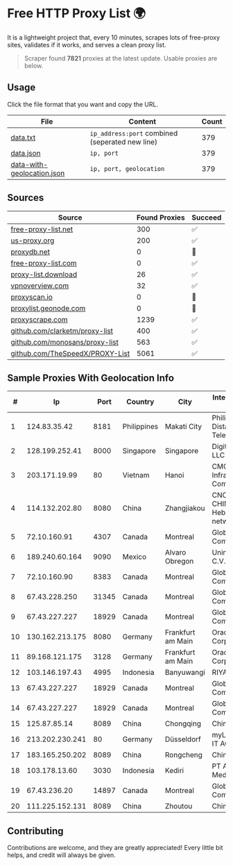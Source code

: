 
# Free HTTP Proxy List 🌍

It is a lightweight project that, every 10 minutes, scrapes lots of free-proxy sites, validates if it works, and serves a clean proxy list.


> Scraper found **7821** proxies at the latest update. Usable proxies are below.

## Usage

Click the file format that you want and copy the URL.


|File|Content|Count|
|----|-------|-----|
|[data.txt](https://raw.githubusercontent.com/themiralay/Proxy-List-World/master/data.txt)|`ip_address:port` combined (seperated new line)|379|
|[data.json](https://raw.githubusercontent.com/themiralay/Proxy-List-World/master/data.json)|`ip, port`|379|
|[data-with-geolocation.json](https://raw.githubusercontent.com/themiralay/Proxy-List-World/master/data-with-geolocation.json)|`ip, port, geolocation`|379|

## Sources

|Source|Found Proxies|Succeed|
|------|-------------|-------|
|[free-proxy-list.net](https://free-proxy-list.net)|300|✅|
|[us-proxy.org](https://www.us-proxy.org)|200|✅|
|[proxydb.net](http://proxydb.net)|0|🚫|
|[free-proxy-list.com](https://free-proxy-list.com/?page=&port=&type%5B%5D=http&type%5B%5D=https&up_time=0&search=Search)|0|✅|
|[proxy-list.download](https://www.proxy-list.download/HTTP)|26|✅|
|[vpnoverview.com](https://vpnoverview.com/privacy/anonymous-browsing/free-proxy-servers)|32|✅|
|[proxyscan.io](https://www.proxyscan.io)|0|🚫|
|[proxylist.geonode.com](https://proxylist.geonode.com/api/proxy-list?limit=300&page=1&sort_by=lastChecked&sort_type=desc&protocols=http,https)|0|🚫|
|[proxyscrape.com](https://api.proxyscrape.com/v2/?request=displayproxies&protocol=http&timeout=10000&country=all&ssl=all&anonymity=all)|1239|✅|
|[github.com/clarketm/proxy-list](https://raw.githubusercontent.com/clarketm/proxy-list/master/proxy-list-raw.txt)|400|✅|
|[github.com/monosans/proxy-list](https://raw.githubusercontent.com/monosans/proxy-list/main/proxies/http.txt)|563|✅|
|[github.com/TheSpeedX/PROXY-List](https://raw.githubusercontent.com/TheSpeedX/PROXY-List/master/http.txt)|5061|✅|


## Sample Proxies With Geolocation Info

|#|Ip|Port|Country|City|Internet Service Provider|
|-|--|----|-------|----|-------------------------|
|1|124.83.35.42|8181|Philippines|Makati City|Philippine Long Distance Telephone Co.|
|2|128.199.252.41|8000|Singapore|Singapore|DigitalOcean, LLC|
|3|203.171.19.99|80|Vietnam|Hanoi|CMC Telecom Infrastructure Company|
|4|114.132.202.80|8080|China|Zhangjiakou|CNC Group CHINA169 Hebei Province network|
|5|72.10.160.91|4307|Canada|Montreal|GloboTech Communications|
|6|189.240.60.164|9090|Mexico|Alvaro Obregon|Uninet S.A. de C.V.|
|7|72.10.160.90|8383|Canada|Montreal|GloboTech Communications|
|8|67.43.228.250|31345|Canada|Montreal|GloboTech Communications|
|9|67.43.227.227|18929|Canada|Montreal|GloboTech Communications|
|10|130.162.213.175|8080|Germany|Frankfurt am Main|Oracle Corporation|
|11|89.168.121.175|3128|Germany|Frankfurt am Main|Oracle Corporation|
|12|103.146.197.43|4995|Indonesia|Banyuwangi|RIYADNETWORK|
|13|67.43.227.227|18929|Canada|Montreal|GloboTech Communications|
|14|67.43.227.227|18929|Canada|Montreal|GloboTech Communications|
|15|125.87.85.14|8089|China|Chongqing|China Telecom|
|16|213.202.230.241|80|Germany|Düsseldorf|myLoc managed IT AG|
|17|183.165.250.202|8089|China|Rongcheng|Chinanet|
|18|103.178.13.60|3030|Indonesia|Kediri|PT Amerta Asa Media|
|19|67.43.236.20|14897|Canada|Montreal|GloboTech Communications|
|20|111.225.152.131|8089|China|Zhoutou|China Telecom|



## Contributing

Contributions are welcome, and they are greatly appreciated! Every
little bit helps, and credit will always be given.

